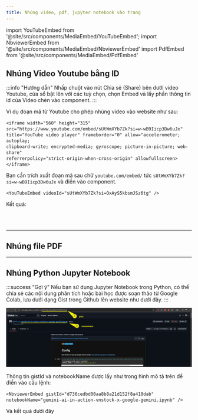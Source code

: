 ```yaml
---
title: Nhúng video, pdf, jupyter notebook vào trang
---
```


import YouTubeEmbed from '@site/src/components/MediaEmbed/YouTubeEmbed';
import NbviewerEmbed from '@site/src/components/MediaEmbed/NbviewerEmbed'
import PdfEmbed from '@site/src/components/MediaEmbed/PdfEmbed'

## Nhúng Video Youtube bằng ID

:::info "Hướng dẫn"
Nhấp chuột vào nút Chia sẻ (Share) bên dưới video Youtube, cửa sổ bật lên với các tuỳ chọn, chọn Embed và lấy phần thông tin id của Video chèn vào component.
:::

Ví dụ đoạn mã từ Youtube cho phép nhúng video vào website như sau:

```
<iframe width="560" height="315" 
src="https://www.youtube.com/embed/sUtWmXYb7Zk?si=w-wB9Iicp3Dw6uJx" 
title="YouTube video player" frameborder="0" allow="accelerometer; autoplay; 
clipboard-write; encrypted-media; gyroscope; picture-in-picture; web-share" 
referrerpolicy="strict-origin-when-cross-origin" allowfullscreen></iframe>
```

Bạn cần trích xuất đoạn mã sau chữ `youtube.com/embed/` tức `sUtWmXYb7Zk?si=w-wB9Iicp3Dw6uJx` và điền vào component. 

```
<YouTubeEmbed videoId="sUtWmXYb7Zk?si=OxAyS5kbsmJSz6tg" />
```

Kết quả:

<YouTubeEmbed videoId="sUtWmXYb7Zk?si=OxAyS5kbsmJSz6tg" />

<!-- import YouTubeEmbed from '@site/src/components/MediaEmbed/YouTubeEmbed';
import NbviewerEmbed from '@site/src/components/MediaEmbed/NbviewerEmbed';
import PdfEmbeded from '@site/src/components/MediaEmbed/PdfEmbeded'; -->

<br></br>

---

## Nhúng file PDF

<PdfEmbed pdfUrl="/files/docusaurus_getting_started.pdf" />

---

## Nhúng Python Jupyter Notebook

:::success "Gợi ý"
Nếu bạn sử dụng Jupyter Notebook trong Python, có thể chia sẻ các nội dung phân tích hoặc bài học được soạn thảo từ Google Colab, lưu dưới dạng Gist trong Github lên website như dưới đây.
:::

![](/images/gist_embed_guide.png)

Thông tin gistId và notebookName được lấy như trong hình mô tả trên để điền vào câu lệnh:

```
<NbviewerEmbed gistId="d736cedbd00aa8b8a21d152f8a410dab" notebookName="gemini-ai-in-action-vnstock-x-google-gemini.ipynb" />
```

Và kết quả dưới đây

<br></br>

<NbviewerEmbed gistId="d736cedbd00aa8b8a21d152f8a410dab" notebookName="gemini-ai-in-action-vnstock-x-google-gemini.ipynb" />